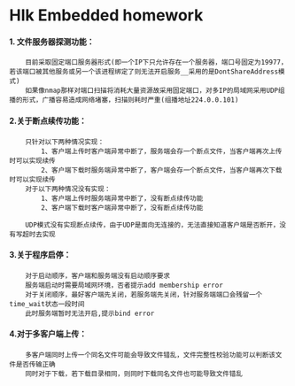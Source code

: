 # HIk Embedded homework

#### 1. 文件服务器探测功能：
```wen
	目前采取固定端口服务器形式(即一个IP下只允许存在一个服务器，端口号固定为19977，若该端口被其他服务或另一个该进程绑定了则无法开启服务__采用的是DontShareAddress模式)
	如果像nmap那样对端口扫描将消耗大量资源故采用固定端口，对多IP的局域网采用UDP组播的形式，广播容易造成网络堵塞，扫描则耗时严重(组播地址224.0.0.101)
```

#### 2.关于断点续传功能：
```wen
	只针对以下两种情况实现：
		1、客户端上传时客户端异常中断了，服务端会存一个断点文件，当客户端再次上传时可以实现续传
		2、客户端下载时服务端异常中断了，客户端会存一个断点文件，当客户端再次下载时可以实现续传
	对于以下两种情况没有实现：
		1、客户端上传时服务端异常中断了，没有断点续传功能
		2、客户端下载时客户端异常中断了，没有断点续传功能

	UDP模式没有实现断点续传，由于UDP是面向无连接的，无法直接知道客户端是否断开，没有写超时去实现
```

#### 3.关于程序启停：
```wen
	对于启动顺序，客户端和服务端没有启动顺序要求
	服务端启动时需要局域网环境，否者提示add membership error
	对于关闭顺序，最好客户端先关闭，若服务端先关闭，针对服务端端口会残留一个time_wait状态一段时间
	此时服务端暂时无法开启,提示bind error
```

#### 4.对于多客户端上传：
```
	多客户端同时上传一个同名文件可能会导致文件错乱，文件完整性校验功能可以判断该文件是否传输正确
	同时对于下载，若下载目录相同，则同时下载同名文件也可能导致文件错乱
```